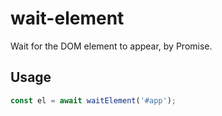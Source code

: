 # wait-element

Wait for the DOM element to appear, by Promise.

## Usage

```js
const el = await waitElement('#app');
```
